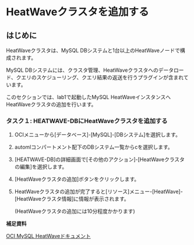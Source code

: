 # HeatWaveクラスタを追加する
## はじめに
HeatWaveクラスタは、MySQL DBシステムと1台以上のHeatWaveノードで構成されます。

MySQL DBシステムには、クラスタ管理、HeatWaveクラスタへのデータロード、クエリのスケジューリング、クエリ結果の返送を行うプラグインが含まれています。

このセクションでは、lab1で起動したMySQL HeatWaveインスタンスへHeatWaveクラスタの追加を行います。

### タスク１: HEATWAVE-DBにHeatWaveクラスタを追加する
1. OCIメニューから[データベース]-[MySQL]-[DBシステム]を選択します。
2. automlコンパートメント配下のDBシステム一覧からcを選択します。
3. [HEATWAVE-DB]の詳細画面で[その他のアクション]-[HeatWaveクラスタの編集]を選択します。
4. [HeatWaveクラスタの追加]ボタンをクリックします。
5. HeatWaveクラスタの追加が完了すると[リソース]メニュー-[HeatWave]-[HeatWaveクラスタ情報]に情報が表示されます。

   (HeatWaveクラスタの追加には10分程度かかります)

**補足資料**

[OCI MySQL HeatWaveドキュメント](https://docs.oracle.com/en-us/iaas/mysql-database/doc/heatwave.html)
